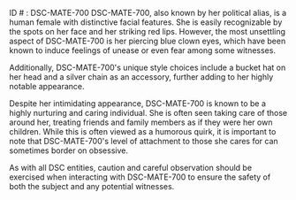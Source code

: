 ID # : DSC-MATE-700
DSC-MATE-700, also known by her political alias, is a human female with distinctive facial features. She is easily recognizable by the spots on her face and her striking red lips. However, the most unsettling aspect of DSC-MATE-700 is her piercing blue clown eyes, which have been known to induce feelings of unease or even fear among some witnesses.

Additionally, DSC-MATE-700's unique style choices include a bucket hat on her head and a silver chain as an accessory, further adding to her highly notable appearance.

Despite her intimidating appearance, DSC-MATE-700 is known to be a highly nurturing and caring individual. She is often seen taking care of those around her, treating friends and family members as if they were her own children. While this is often viewed as a humorous quirk, it is important to note that DSC-MATE-700's level of attachment to those she cares for can sometimes border on obsessive.

As with all DSC entities, caution and careful observation should be exercised when interacting with DSC-MATE-700 to ensure the safety of both the subject and any potential witnesses.